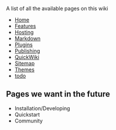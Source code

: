 
A list of all the available pages on this wiki

* [Home](../home)
* [Features](../features)
* [Hosting](../hosting)
* [Markdown](../markdown)
* [Plugins](../plugins)
* [Publishing](../publishing)
* [QuickWiki](../quickwiki)
* [Sitemap](../sitemap)
* [Themes](../themes)
* [todo](../todo)

## Pages we want in the future

* Installation/Developing
* Quickstart
* Community
